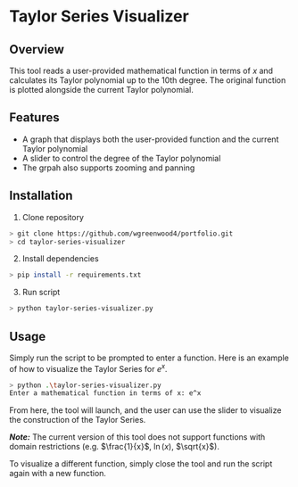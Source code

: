 # Taylor Series Visualizer

## Overview

This tool reads a user-provided mathematical function in terms of $x$ and calculates its Taylor polynomial up to the 10th degree. The original function is plotted alongside the current Taylor polynomial.


## Features
- A graph that displays both the user-provided function and the current Taylor polynomial
- A slider to control the degree of the Taylor polynomial
- The grpah also supports zooming and panning

## Installation
1. Clone repository
```bash
> git clone https://github.com/wgreenwood4/portfolio.git
> cd taylor-series-visualizer
```
2. Install dependencies
```bash
> pip install -r requirements.txt
```
3. Run script
```bash
> python taylor-series-visualizer.py
```

## Usage
Simply run the script to be prompted to enter a function. Here is an example of how to visualize the Taylor Series for $e^x$.
```bash
> python .\taylor-series-visualizer.py
Enter a mathematical function in terms of x: e^x
```
From here, the tool will launch, and the user can use the slider to visualize the construction of the Taylor Series.

***Note:*** The current version of this tool does not support functions with domain restrictions (e.g. $\frac{1}{x}$, $\ln(x)$, $\sqrt{x}$).

To visualize a different function, simply close the tool and run the script again with a new function.